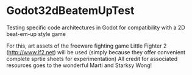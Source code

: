 # Godot32dBeatemUpTest
Testing specific code architectures in Godot for compatibility with a 2D beat-em-up style game

For this, art assets of the freeware fighting game Little Fighter 2 (http://www.lf2.net) will be used (simply because they offer convenient complete sprtie sheets for experimentation)
All credit for associated resources goes to the wonderful Marti and Starksy Wong!
